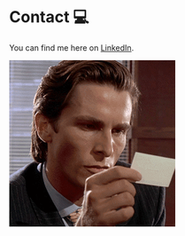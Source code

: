 # Contact 💻
You can find me here on [LinkedIn](https://www.linkedin.com/in/mat-lord/).

![card](images/card.gif)